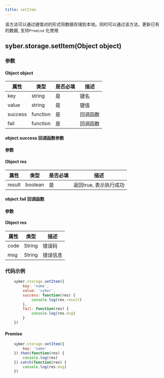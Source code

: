 ```yaml
---
title: setItem
---
```


该方法可以通过键值对的形式将数据存储到本地。同时可以通过该方法，更新已有的数据, 支持`Promise` 化使用

## syber.storage.setItem(Object object)
### 参数
#### Object object
| 属性     | 类型    | 是否必填 | 描述                         |
| ---------- | ------- | -------- | ---------------------------- |
| key | string | 是       | 键名 |
| value | string | 是       | 键值 |
| success | function | 是       | 回调函数      |
| fail   | function | 是       | 回调函数      |

#### object.success 回调函数参数
#### 参数
#### Object res
| 属性     | 类型    | 是否必填 | 描述                     |
| ---------- | ------- | -------- | ---------------------- |
| result | boolean  | 是     | 返回true, 表示执行成功  |

#### object.fail 回调函数
#### 参数
#### Object res
| 属性 | 类型  | 描述 |
| -- | -- | -- |
| code | String | 错误码 |
| msg | String  | 错误信息 |


### 代码示例
``` javascript
    syber.storage.setItem({
        key: 'name',
        value: 'syber',
        success: function(res) {
            console.log(res.result)
        },
        fail: function(res) {
            console.log(res.msg)
        }
    })
```

#### Promise
``` javascript
    syber.storage.setItem({
        key: 'name'
    }).then(function(res) {
        console.log(res)
    }).catch(function(res) {
        console.log(res.msg)
    })
```